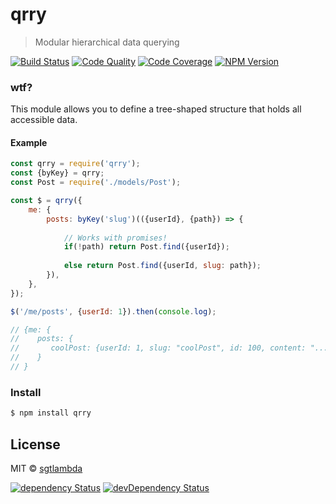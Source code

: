 # qrry

> Modular hierarchical data querying

[![Build Status][travis-image]][travis-url]
[![Code Quality][codeclimate-image]][codeclimate-url]
[![Code Coverage][coveralls-image]][coveralls-url]
[![NPM Version][npm-image]][npm-url]

### wtf?

This module allows you to define a tree-shaped structure that holds all accessible data.

#### Example

```js
const qrry = require('qrry');
const {byKey} = qrry;
const Post = require('./models/Post');

const $ = qrry({
    me: {
        posts: byKey('slug')(({userId}, {path}) => {
            
            // Works with promises!
            if(!path) return Post.find({userId});
            
            else return Post.find({userId, slug: path});
        }),
    },
});

$('/me/posts', {userId: 1}).then(console.log);

// {me: { 
//    posts: {
//       coolPost: {userId: 1, slug: "coolPost", id: 100, content: "..."}
//    }
// }

```

### Install

```bash
$ npm install qrry
```

## License

MIT © [sgtlambda](http://github.com/sgtlambda)

[![dependency Status][david-image]][david-url]
[![devDependency Status][david-dev-image]][david-dev-url]

[travis-image]: https://img.shields.io/travis/launchdeckio/qrry.svg?style=flat-square
[travis-url]: https://travis-ci.org/launchdeckio/qrry

[codeclimate-image]: https://img.shields.io/codeclimate/github/launchdeckio/qrry.svg?style=flat-square
[codeclimate-url]: https://codeclimate.com/github/launchdeckio/qrry

[david-image]: https://img.shields.io/david/launchdeckio/qrry.svg?style=flat-square
[david-url]: https://david-dm.org/launchdeckio/qrry

[david-dev-image]: https://img.shields.io/david/dev/launchdeckio/qrry.svg?style=flat-square
[david-dev-url]: https://david-dm.org/launchdeckio/qrry#info=devDependencies

[coveralls-image]: https://img.shields.io/coveralls/launchdeckio/qrry.svg?style=flat-square
[coveralls-url]: https://coveralls.io/r/launchdeckio/qrry

[npm-image]: https://img.shields.io/npm/v/qrry.svg?style=flat-square
[npm-url]: https://www.npmjs.com/package/qrry